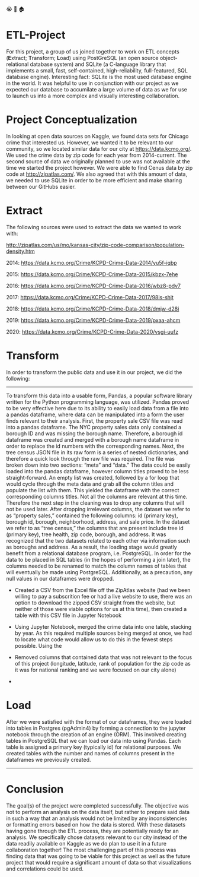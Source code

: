 :sob: :rotating_light: :house: 

# ETL-Project

For this project, a group of us joined together to work on ETL concepts (**E**xtract; **T**ransform; **L**oad) using PostGreSQL (an open source object-relational database system) and SQLite (a C-language library that implements a small, fast, self-contained, high-reliability, full-featured, SQL database engine). Interesting fact: SQLite is the most used database engine in the world.  It was helpful to use in conjunction with our project as we expected our database to accumilate a large volume of data as we for use to launch us into a more complex and visually interesting collaboration. 

# Project Conceptualization
In looking at open data sources on Kaggle, we found data sets for Chicago crime that interested us.  However, we wanted it to be relevant to our community, so we located similar data for our city at https://data.kcmo.org/. We used the crime data by zip code for each year from 2014-current.  The second source of data we originally planned to use was not available at the time we started the project however.  We were able to find Cenus data by zip code at http://zipatlas.com/.  We also agreed that with this amount of data, we needed to use SQLite in order to be more efficient and make sharing between our GitHubs easier.

# Extract

The following sources were used to extract the data we wanted to work with:

<http://zipatlas.com/us/mo/kansas-city/zip-code-comparison/population-density.htm>

2014: <https://data.kcmo.org/Crime/KCPD-Crime-Data-2014/yu5f-iqbp>

2015: <https://data.kcmo.org/Crime/KCPD-Crime-Data-2015/kbzx-7ehe>

2016: <https://data.kcmo.org/Crime/KCPD-Crime-Data-2016/wbz8-pdv7>

2017: <https://data.kcmo.org/Crime/KCPD-Crime-Data-2017/98is-shjt>

2018: <https://data.kcmo.org/Crime/KCPD-Crime-Data-2018/dmjw-d28i>

2019: <https://data.kcmo.org/Crime/KCPD-Crime-Data-2019/pxaa-ahcm>

2020: <https://data.kcmo.org/Crime/KCPD-Crime-Data-2020/vsgj-uufz>

# Transform
In order to transform the public data and use it in our project, we did the following:
______________________________________________________________________________________________________
To transform this data into a usable form, Pandas, a popular software library written for the Python programming language, was utilized. Pandas proved to be very effective here due to its ability to easily load data from a file into a pandas dataframe, where data can be manipulated into a form the user finds relevant to their analysis. First, the property sale CSV file was read into a pandas dataframe. The NYC property sales data only contained a borough ID and was missing the borough name. Therefore, a borough id dataframe was created and merged with a borough name dataframe in order to replace the id numbers with the corresponding names. Next, the tree census JSON file in its raw form is a series of nested dictionaries, and therefore a quick look through the raw file was required. The file was broken down into two sections: “meta” and “data.” The data could be easily loaded into the pandas dataframe, however column titles proved to be less straight-forward. An empty list was created, followed by a for loop that would cycle through the meta data and grab all the column titles and populate the list with them. This yielded the dataframe with the correct corresponding columns titles.
Not all the columns are relevant at this time. Therefore the next step in the cleaning was to drop any columns that will not be used later. After dropping irrelevant columns, the dataset we refer to as “property sales,” contained the following columns: id (primary key), borough id, borough, neighborhood, address, and sale price. In the dataset we refer to as “tree census,” the columns that are present include tree id (primary key), tree health, zip code, borough, and address. It was recognized that the two datasets related to each other via information such as boroughs and address. As a result, the loading stage would greatly benefit from a relational database program, i.e. PostgreSQL. In order for the data to be placed in SQL tables (in the hopes of performing a join later), the columns needed to be renamed to match the column names of tables that will eventually be made using PostgreSQL. Additionally, as a precaution, any null values in our dataframes were dropped.


* Created a CSV from the Excel file off the ZipAtlas website (had we been willing to pay a subscrition fee or had a live website to use, there was an option to download the zipped CSV straight from the website, but neither of those were viable options for us at this time), then created a table with this CSV file in Jupyter Notebook

* Using Jupyter Notebook, merged the crime data into one table, stacking by year.  As this required multiple sources being merged at once, we had to locate what code would allow us to do this in the fewest steps possible.  Using the 

* Removed columns that contained data that was not relevant to the focus of this project (longitude, latitude, rank of population for the zip code as it was for national ranking and we were focused on our city alone)

*

# Load
After we were satisfied with the format of our dataframes, they were loaded into tables in Postgres (pgAdmin4) by forming a connection to the jupyter notebook through the creation of an engine (ORM). This involved creating tables in PostgreSQL that we can load our data into using Pandas. Each table is assigned a primary key (typically id) for relational purposes. We created tables with the number and names of columns present in the dataframes we previously created.
_______________________________________________________________________
# Conclusion
The goal(s) of the project were completed successfully. The objective was not to perform an analysis on the data itself, but rather to prepare said data in such a way that an analysis would not be limited by any inconsistencies or formatting errors based on how the data is stored. With these datasets having gone through the ETL process, they are potentially ready for an analysis. We specifically chose datasets relevant to our city instead of the data readily available on Kaggle as we do plan to use it in a future collaboration together!  The most challenging part of this process was finding data that was going to be viable for this project as well as the future project that would require a significant amount of data so that visualizations and correlations could be used.  
